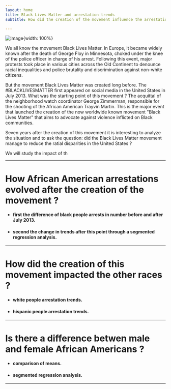 ```yaml
---
layout: home
title: Black Lives Matter and arrestation trends
subtitle: How did the creation of the movement influence the arrestations of African Americans ?

---
```

![image](/images/black-lives-matter.jpg){width: 100%}


We all know the movement Black Lives Matter. In Europe, it became widely known after the death of George Floy in Minnesota, choked under the knee of the police officer in charge of his arrest. Following this event, major protests took place in various cities across the Old Continent to denounce racial inequalities and police brutality and discrimination against non-white citizens. 

But the movement Black Lives Matter was created long before. The \#BLACKLIVESMATTER first appeared on social media in the United States in July 2013. What was the starting point of this movement ? The acquittal of the neighborhood watch coordinator George Zimmerman, responsible for the shooting of the African American Trayvin Martin. This is the major event that launched the creation of the now worldwide known movement "Black Lives Matter" that aims to advocate against violence inflicted on Black communities. 

Seven years after the creation of this movement it is interesting to analyze the situation and to ask the question: did the Black Lives Matter movement manage to reduce the ratial disparities in the United States ?

We will study the impact of th



___

# How African American arrestations evolved after the creation of the movement ?

 - #### first the difference of black people arrests in number before and after July 2013.
 - #### second the change in trends after this point through a segmented regression analysis.

___

# How did the creation of this movement impacted the other races ?

 - #### white people arrestation trends.
 - #### hispanic people arrestation trends.

___

# Is there a difference betwen male and female African Americans ?

 - #### comparison of means.
 - #### segmented regression analysis.

___


